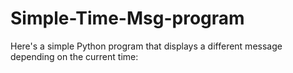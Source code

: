 # Simple-Time-Msg-program
Here's a simple Python program that displays a different message depending on the current time:
